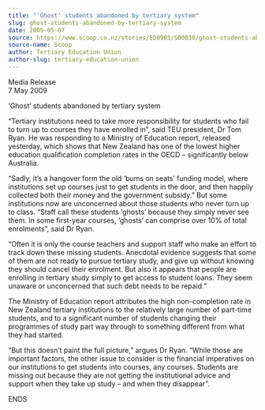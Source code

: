 ```yaml
---
title: "‘Ghost’ students abandoned by tertiary system"
slug: ghost-students-abandoned-by-tertiary-system
date: 2009-05-07
source: https://www.scoop.co.nz/stories/ED0905/S00038/ghost-students-abandoned-by-tertiary-system.htm
source-name: Scoop
author: Tertiary Education Union
author-slug: tertiary-education-union
---
```


<p>Media Release<br>7 May 2009</p>

<p>‘Ghost’ students abandoned
by tertiary system</p>

<p>“Tertiary institutions need to
take more responsibility for students who fail to turn up to
courses they have enrolled in”, said TEU president, Dr Tom
Ryan. He was responding to a Ministry of Education report,
released yesterday, which shows that New Zealand has one of
the lowest higher education qualification completion rates
in the OECD – significantly below Australia.</p>

<p>“Sadly, it’s a hangover form the old ‘bums on
seats’ funding model, where institutions set up courses
just to get students in the door, and then happily collected
both their money and the government subsidy.” But some
institutions now are unconcerned about those students who
never turn up to class. “Staff call these students
‘ghosts’ because they simply never see them. In some
first-year courses, ‘ghosts’ can comprise over 10% of
total enrolments”, said Dr Ryan.<p>

<p>“Often it is
only the course teachers and support staff who make an
effort to track down these missing students. Anecdotal
evidence suggests that some of them are not ready to pursue
tertiary study, and give up without knowing they should
cancel their enrolment. But also it appears that people are
enrolling in tertiary study simply to get access to student
loans. They seem unaware or unconcerned that such debt needs
to be repaid.”</p>

<p>The Ministry of Education report
attributes the high non-completion rate in New Zealand
tertiary institutions to the relatively large number of
part-time students, and to a significant number of students
changing their programmes of study part way through to
something different from what they had started.<p>

<p>“But this doesn’t paint the full picture,” argues
Dr Ryan.  “While those are important factors, the other
issue to consider is the financial imperatives on our
institutions to get students into courses, any courses. 
Students are missing out because they are not getting the
institutional advice and support when they take up study –
and when they disappear”.<p>

<p>ENDS<p>

